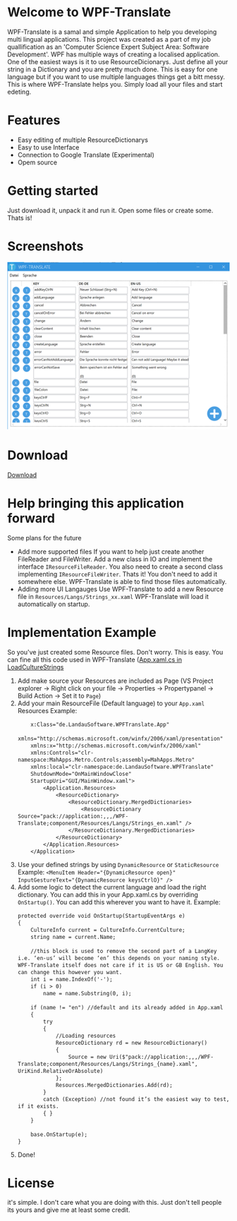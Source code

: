 # Welcome to WPF-Translate
WPF-Translate is a samal and simple Application to help you developing multi lingual applications.
This project was created as a part of my job quallification as an 'Computer Science Expert Subject Area: Software Development'.
WPF has multiple ways of creating a localised application. One of the easiest ways is it to use ResourceDicionarys. Just define all your string in a Dictionary and you are pretty much done. This is easy for one language but if you want to use multiple languages things get a bitt messy. This is where WPF-Translate helps you. Simply load all your files and start edeting.

# Features

 - Easy editing of multiple ResourceDictionarys
 - Easy to use Interface
 - Connection to Google Translate (Experimental)
 - Opem source

# Getting started
Just download it, unpack it and run it.
Open some files or create some. Thats is!

# Screenshots
![enter image description here](https://raw.githubusercontent.com/Jan18101997/WPF-Translate/master/screenshots/MainWindow.png)

# Download
[Download](https://github.com/Jan18101997/WPF-Translate/releases)

# Help bringing this application forward
Some plans for the future

 - Add more supported files
   If you want to help just create another FileReader and FileWriter. Add a new class in IO and implement the interface `IResourceFileReader`. You also need to create a second class implementing `IResourceFileWriter`. Thats it! You don't need to add it somewhere else. WPF-Translate is able to find those files automatically.
 - Adding more UI Langauges
   Use WPF-Translate to add a new Resource file in `Resources/Langs/Strings_xx.xaml` WPF-Translate will load it automatically on startup.

# Implementation Example
So you've just created some Resource files. Don't worry. This is easy.
You can fine all this code used in WPF-Translate ([App.xaml.cs in LoadCultureStrings](https://raw.githubusercontent.com/Jan18101997/WPF-Translate/master/src/WPF-Translate/App.xaml.cs)

1. Add make source your Resources are included as Page (VS Project explorer -> Right click on your file -> Properties -> Propertypanel -> Build Action -> Set it to `Page`)
2. Add your main ResourceFile (Default language) to your `App.xaml` Resources
    Example: 
	```<Application
		x:Class="de.LandauSoftware.WPFTranslate.App"
		xmlns="http://schemas.microsoft.com/winfx/2006/xaml/presentation"
		xmlns:x="http://schemas.microsoft.com/winfx/2006/xaml"
		xmlns:Controls="clr-namespace:MahApps.Metro.Controls;assembly=MahApps.Metro"
		xmlns:local="clr-namespace:de.LandauSoftware.WPFTranslate"
		ShutdownMode="OnMainWindowClose"
		StartupUri="GUI/MainWindow.xaml">
			<Application.Resources>
				<ResourceDictionary>
					<ResourceDictionary.MergedDictionaries>
						<ResourceDictionary Source="pack://application:,,,/WPF-Translate;component/Resources/Langs/Strings_en.xaml" />
					</ResourceDictionary.MergedDictionaries>
				</ResourceDictionary>
			</Application.Resources>
		</Application>

3. Use your defined strings by using `DynamicResource` or `StaticResource`
    Example: 
    ```<MenuItem Header="{DynamicResource open}" InputGestureText="{DynamicResource keysCtrlO}" />```
4. Add some logic to detect the current language and load the right dictionary. You can add this in your App.xaml.cs by overriding `OnStartup()`. You can add this wherever you want to have it.
    Example:
    ```
    protected override void OnStartup(StartupEventArgs e)
	{
		CultureInfo current = CultureInfo.CurrentCulture;
		string name = current.Name;
		
		//this block is used to remove the second part of a LangKey i.e. ‘en-us’ will become ‘en’ this depends on your naming style. WPF-Translate itself does not care if it is US or GB English. You can change this however you want.
		int i = name.IndexOf('-');
		if (i > 0)
			name = name.Substring(0, i);
			
		if (name != "en") //default and its already added in App.xaml
		{
			try
			{
				//Loading resources
				ResourceDictionary rd = new ResourceDictionary()
				{
					Source = new Uri($"pack://application:,,,/WPF-Translate;component/Resources/Langs/Strings_{name}.xaml", UriKind.RelativeOrAbsolute)
				};
				Resources.MergedDictionaries.Add(rd);
			}
			catch (Exception) //not found it’s the easiest way to test, if it exists.
			{ }
		}
	
		base.OnStartup(e);
	}
5. Done!

# License
it's simple. I don't care what you are doing with this. Just don't tell people its yours and give me at least some credit.